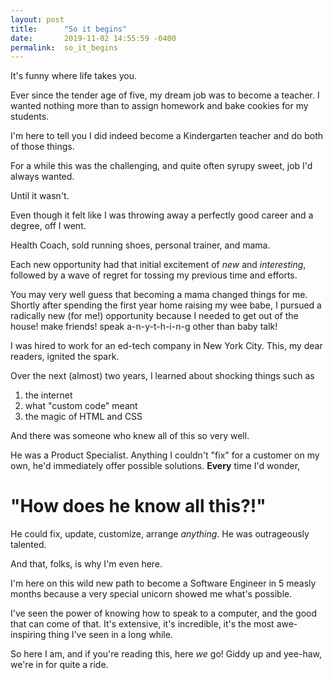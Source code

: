 ```yaml
---
layout: post
title:      "So it begins"
date:       2019-11-02 14:55:59 -0400
permalink:  so_it_begins
---
```



It's funny where life takes you.

Ever since the tender age of five, my dream job was to become a teacher. I wanted nothing more than to assign homework and bake cookies for my students.

I'm here to tell you I did indeed become a Kindergarten teacher and do both of those things. 

For a while this was the challenging, and quite often syrupy sweet, job I'd always wanted. 

Until it wasn't.

Even though it felt like I was throwing away a perfectly good career and a degree, off I went.

Health Coach, sold running shoes, personal trainer, and mama.

Each new opportunity had that initial excitement of *new* and *interesting*, followed by a wave of regret for tossing my previous time and efforts.

You may very well guess that becoming a mama changed things for me. Shortly after spending the first year home raising my wee babe, I pursued a radically new (for me!) opportunity because I needed to get out of the house! make friends! speak a-n-y-t-h-i-n-g other than baby talk!

I was hired to work for an ed-tech company in New York City. This, my dear readers, ignited the spark.

Over the next (almost) two years, I learned about shocking things such as

1) the internet
2) what "custom code" meant
3) the magic of HTML and CSS

And there was someone who knew all of this so very well.

He was a Product Specialist. Anything I couldn't "fix" for a customer on my own, he'd immediately offer possible solutions. **Every** time I'd wonder, 

# "How does he know all this?!"

He could fix, update, customize, arrange *anything*. He was outrageously talented.

And that, folks, is why I'm even here.

I'm here on this wild new path to become a Software Engineer in 5 measly months because a very special unicorn showed me what's possible.

I've seen the power of knowing how to speak to a computer, and the good that can come of that. It's extensive, it's incredible, it's the most awe-inspiring thing I've seen in a long while.

So here I am, and if you're reading this, here *we* go! Giddy up and yee-haw, we're in for quite a ride. 
